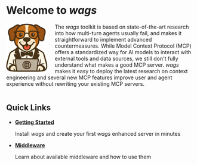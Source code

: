 # Welcome to <em class="wags-brand">wags</em>

<img src="assets/images/wags-logo.png" alt="WAGS Logo" width="110" align="left" style="margin-right: 20px;">

The <em class="wags-brand">wags</em> toolkit is based on state-of-the-art research into how multi-turn agents usually fail, and makes it straightforward to implement advanced countermeasures. While Model Context Protocol (MCP) offers a standardized way for AI models to interact with external tools and data sources, we still don't fully understand what makes a good MCP server. <em class="wags-brand">wags</em> makes it easy to deploy the latest research on context engineering and several new MCP features improve user and agent experience without rewriting your existing MCP servers.

<div style="clear: both;"></div>

## Quick Links

<div class="grid cards" markdown>

- **[Getting Started](quickstart.md)**

    Install <em class="wags-brand">wags</em> and create your first <em class="wags-brand">wags</em> enhanced server in minutes

- **[Middleware](middleware/overview.md)**

    Learn about available middleware and how to use them
</div>
